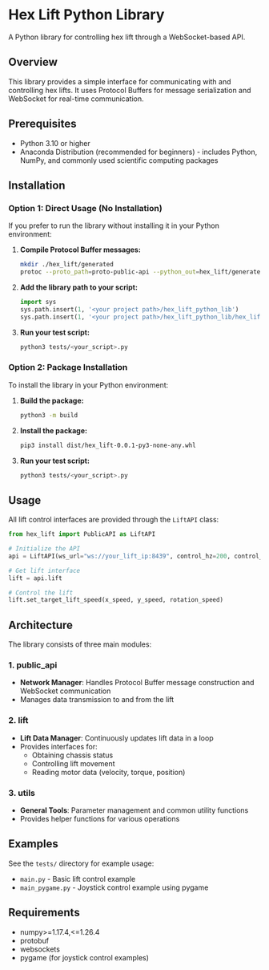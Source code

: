 # Hex Lift Python Library

A Python library for controlling hex lift through a WebSocket-based API.

## Overview

This library provides a simple interface for communicating with and controlling hex lifts. It uses Protocol Buffers for message serialization and WebSocket for real-time communication.

## Prerequisites

- Python 3.10 or higher
- Anaconda Distribution (recommended for beginners) - includes Python, NumPy, and commonly used scientific computing packages

## Installation

### Option 1: Direct Usage (No Installation)

If you prefer to run the library without installing it in your Python environment:

1. **Compile Protocol Buffer messages:**
   ```bash
   mkdir ./hex_lift/generated
   protoc --proto_path=proto-public-api --python_out=hex_lift/generated proto-public-api/*.proto
   ```

2. **Add the library path to your script:**
   ```python
   import sys
   sys.path.insert(1, '<your project path>/hex_lift_python_lib')
   sys.path.insert(1, '<your project path>/hex_lift_python_lib/hex_lift/generated')
   ```

3. **Run your test script:**
   ```bash
   python3 tests/<your_script>.py
   ```

### Option 2: Package Installation

To install the library in your Python environment:

1. **Build the package:**
   ```bash
   python3 -m build
   ```

2. **Install the package:**
   ```bash
   pip3 install dist/hex_lift-0.0.1-py3-none-any.whl
   ```

3. **Run your test script:**
   ```bash
   python3 tests/<your_script>.py
   ```

## Usage

All lift control interfaces are provided through the `LiftAPI` class:

```python
from hex_lift import PublicAPI as LiftAPI

# Initialize the API
api = LiftAPI(ws_url="ws://your_lift_ip:8439", control_hz=200, control_mode="speed")

# Get lift interface
lift = api.lift

# Control the lift
lift.set_target_lift_speed(x_speed, y_speed, rotation_speed)
```

## Architecture

The library consists of three main modules:

### 1. public_api
- **Network Manager**: Handles Protocol Buffer message construction and WebSocket communication
- Manages data transmission to and from the lift

### 2. lift  
- **Lift Data Manager**: Continuously updates lift data in a loop
- Provides interfaces for:
  - Obtaining chassis status
  - Controlling lift movement
  - Reading motor data (velocity, torque, position)

### 3. utils
- **General Tools**: Parameter management and common utility functions
- Provides helper functions for various operations

## Examples

See the `tests/` directory for example usage:
- `main.py` - Basic lift control example
- `main_pygame.py` - Joystick control example using pygame

## Requirements

- numpy>=1.17.4,<=1.26.4
- protobuf
- websockets
- pygame (for joystick control examples)
